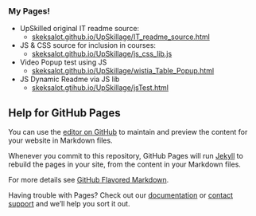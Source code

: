 ### My Pages!
- UpSkilled original IT readme source:
    - [skeksalot.github.io/UpSkillage/IT_readme_source.html](https://skeksalot.github.io/UpSkillage/IT_readme_source.html)
- JS & CSS source for inclusion in courses:
    - [skeksalot.github.io/UpSkillage/js_css_lib.js](https://skeksalot.github.io/UpSkillage/js_css_lib.js)
- Video Popup test using JS
    - [skeksalot.github.io/UpSkillage/wistia_Table_Popup.html](https://skeksalot.github.io/UpSkillage/popupVideo.html)
- JS Dynamic Readme via JS lib
    - [skeksalot.gtihub.io/UpSkillage/jsTest.html](https://skeksalot.github.io/UpSkillage/jsTest.html)

## Help for GitHub Pages

You can use the [editor on GitHub](https://github.com/Skeksalot/UpSkillage/edit/master/README.md) to maintain and preview the content for your website in Markdown files.

Whenever you commit to this repository, GitHub Pages will run [Jekyll](https://jekyllrb.com/) to rebuild the pages in your site, from the content in your Markdown files.

For more details see [GitHub Flavored Markdown](https://guides.github.com/features/mastering-markdown/).

Having trouble with Pages? Check out our [documentation](https://help.github.com/categories/github-pages-basics/) or [contact support](https://github.com/contact) and we’ll help you sort it out.

